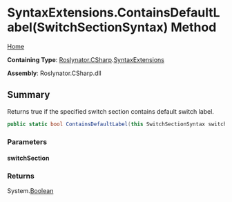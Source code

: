 <a name="_top"></a>

# SyntaxExtensions\.ContainsDefaultLabel\(SwitchSectionSyntax\) Method

[Home](../../../../README.md#_top)

**Containing Type**: [Roslynator.CSharp](../../README.md#_top)\.[SyntaxExtensions](../README.md#_top)

**Assembly**: Roslynator\.CSharp\.dll

## Summary

Returns true if the specified switch section contains default switch label\.

```csharp
public static bool ContainsDefaultLabel(this SwitchSectionSyntax switchSection)
```

### Parameters

#### switchSection

### Returns

System\.[Boolean](https://docs.microsoft.com/en-us/dotnet/api/system.boolean)

